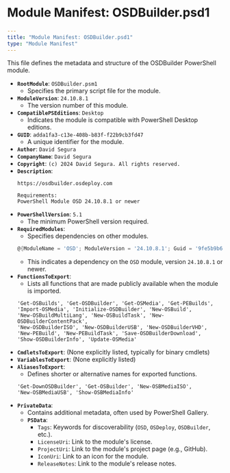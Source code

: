# Module Manifest: OSDBuilder.psd1

```yaml
---
title: "Module Manifest: OSDBuilder.psd1"
type: "Module Manifest"
---
```

This file defines the metadata and structure of the OSDBuilder PowerShell module.

*   **`RootModule`**: `OSDBuilder.psm1`
    *   Specifies the primary script file for the module.
*   **`ModuleVersion`**: `24.10.8.1`
    *   The version number of this module.
*   **`CompatiblePSEditions`**: `Desktop`
    *   Indicates the module is compatible with PowerShell Desktop editions.
*   **`GUID`**: `adda1fa3-c13e-408b-b83f-f22b9cb3fd47`
    *   A unique identifier for the module.
*   **`Author`**: `David Segura`
*   **`CompanyName`**: `David Segura`
*   **`Copyright`**: `(c) 2024 David Segura. All rights reserved.`
*   **`Description`**:
    ```
    https://osdbuilder.osdeploy.com

    Requirements:
    PowerShell Module OSD 24.10.8.1 or newer
    ```
*   **`PowerShellVersion`**: `5.1`
    *   The minimum PowerShell version required.
*   **`RequiredModules`**:
    *   Specifies dependencies on other modules.
    ```powershell
    @{ModuleName = 'OSD'; ModuleVersion = '24.10.8.1'; Guid = '9fe5b9b6-0224-4d87-9018-a8978529f6f5'}
    ```
    *   This indicates a dependency on the `OSD` module, version `24.10.8.1` or newer.
*   **`FunctionsToExport`**:
    *   Lists all functions that are made publicly available when the module is imported.
    ```
    'Get-OSBuilds', 'Get-OSDBuilder', 'Get-OSMedia', 'Get-PEBuilds',
    'Import-OSMedia', 'Initialize-OSDBuilder', 'New-OSBuild',
    'New-OSBuildMultiLang', 'New-OSBuildTask', 'New-OSDBuilderContentPack',
    'New-OSDBuilderISO', 'New-OSDBuilderUSB', 'New-OSDBuilderVHD',
    'New-PEBuild', 'New-PEBuildTask', 'Save-OSDBuilderDownload',
    'Show-OSDBuilderInfo', 'Update-OSMedia'
    ```
*   **`CmdletsToExport`**: (None explicitly listed, typically for binary cmdlets)
*   **`VariablesToExport`**: (None explicitly listed)
*   **`AliasesToExport`**:
    *   Defines shorter or alternative names for exported functions.
    ```
    'Get-DownOSDBuilder', 'Get-OSBuilder', 'New-OSBMediaISO',
    'New-OSBMediaUSB', 'Show-OSBMediaInfo'
    ```
*   **`PrivateData`**:
    *   Contains additional metadata, often used by PowerShell Gallery.
    *   **`PSData`**:
        *   `Tags`: Keywords for discoverability (`OSD`, `OSDeploy`, `OSDBuilder`, etc.).
        *   `LicenseUri`: Link to the module's license.
        *   `ProjectUri`: Link to the module's project page (e.g., GitHub).
        *   `IconUri`: Link to an icon for the module.
        *   `ReleaseNotes`: Link to the module's release notes.
